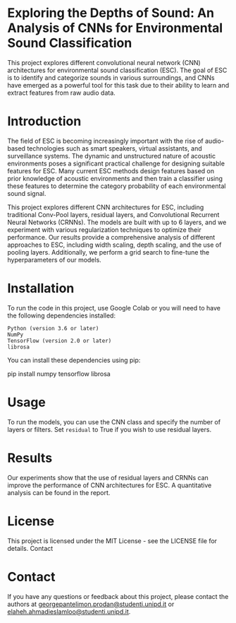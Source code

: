 # Exploring the Depths of Sound: An Analysis of CNNs for Environmental Sound Classification

This project explores different convolutional neural network (CNN) architectures for environmental sound classification (ESC). The goal of ESC is to identify and categorize sounds in various surroundings, and CNNs have emerged as a powerful tool for this task due to their ability to learn and extract features from raw audio data.

# Introduction

The field of ESC is becoming increasingly important with the rise of audio-based technologies such as smart speakers, virtual assistants, and surveillance systems. The dynamic and unstructured nature of acoustic environments poses a significant practical challenge for designing suitable features for ESC. Many current ESC methods design features based on prior knowledge of acoustic environments and then train a classifier using these features to determine the category probability of each environmental sound signal.

This project explores different CNN architectures for ESC, including traditional Conv-Pool layers, residual layers, and Convolutional Recurrent Neural Networks (CRNNs). The models are built with up to 6 layers, and we experiment with various regularization techniques to optimize their performance. Our results provide a comprehensive analysis of different approaches to ESC, including width scaling, depth scaling, and the use of pooling layers. Additionally, we perform a grid search to fine-tune the hyperparameters of our models.

# Installation

To run the code in this project, use Google Colab or you will need to have the following dependencies installed:

    Python (version 3.6 or later)
    NumPy
    TensorFlow (version 2.0 or later)
    librosa

You can install these dependencies using pip:

pip install numpy tensorflow librosa

# Usage

To run the models, you can use the CNN class and specify the number of layers or filters. Set `residual` to True if you wish to use residual layers.


# Results

Our experiments show that the use of residual layers and CRNNs can improve the performance of CNN architectures for ESC. A quantitative analysis can be found in the report.


# License

This project is licensed under the MIT License - see the LICENSE file for details.
Contact

# Contact

If you have any questions or feedback about this project, please contact the authors at georgepantelimon.prodan@studenti.unipd.it or elaheh.ahmadieslamloo@studenti.unipd.it.
